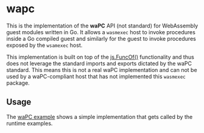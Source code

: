 # wapc
This is the implementation of the **waPC** API (not standard) for WebAssembly guest modules written in Go. It allows a `wasmexec` host to invoke procedures inside a Go compiled guest and similarly for the guest to invoke procedures exposed by the `wsamexec` host.

This implementation is built on top of the [js.FuncOf()](https://pkg.go.dev/syscall/js#FuncOf) functionality and thus does not leverage the standard imports and exports dictated by the waPC standard. This means this is not a real waPC implementation and can not be used by a waPC-compliant host that has not implemented this `wasmexec` package.

## Usage
The [waPC example](../examples/wapc) shows a simple implementation that gets called by the runtime examples.
